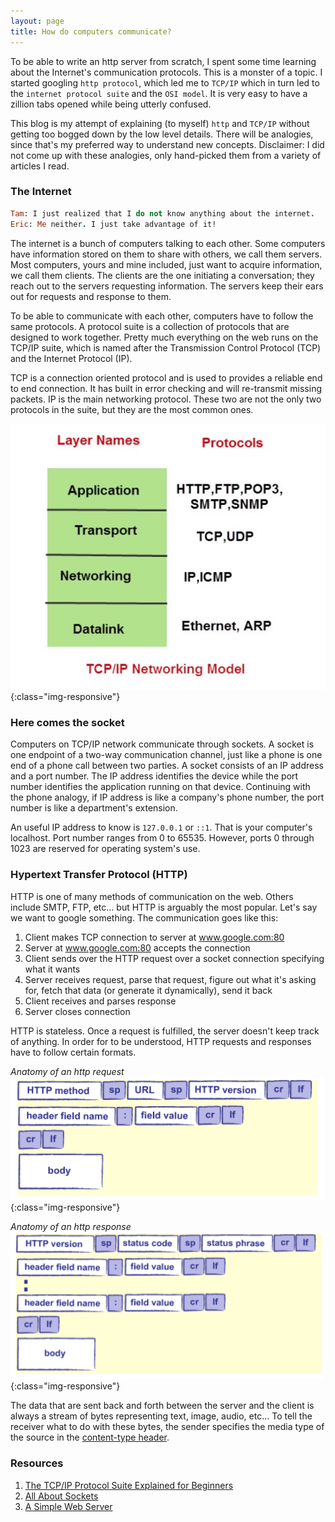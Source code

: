 ```yaml
---
layout: page
title: How do computers communicate?
---
```


To be able to write an http server from scratch, I spent some time learning about the Internet's communication protocols. This is a monster of a topic. I started googling `http protocol`, which led me to `TCP/IP` which in turn led to the `internet protocol suite` and the `OSI model`. It is very easy to have a zillion tabs opened while being utterly confused.

This blog is my attempt of explaining (to myself) `http` and `TCP/IP` without getting too bogged down by the low level details. There will be analogies, since that's my preferred way to understand new concepts. Disclaimer: I did not come up with these analogies, only hand-picked them from a variety of articles I read.


### The Internet

```ruby
Tam: I just realized that I do not know anything about the internet.
Eric: Me neither. I just take advantage of it!
```

The internet is a bunch of computers talking to each other. Some computers have information stored on them to share with others, we call them servers. Most computers, yours and mine included, just want to acquire information, we call them clients. The clients are the one initiating a conversation; they reach out to the servers requesting information. The servers keep their ears out for requests and response to them.

To be able to communicate with each other, computers have to follow the same protocols. A protocol suite is a collection of protocols that are designed to work together. Pretty much everything on the web runs on the TCP/IP suite, which is named after the Transmission Control Protocol (TCP) and the Internet Protocol (IP).

TCP is a connection oriented protocol and is used to provides a reliable end to end connection. It has built in error checking and will re-transmit missing packets. IP is the main networking protocol. These two are not the only two protocols in the suite, but they are the most common ones.

![](/images/TCPmodel.png){:class="img-responsive"}

### Here comes the socket

Computers on TCP/IP network communicate through sockets.
A socket is one endpoint of a two-way communication channel, just like a phone is one end of a phone call between two parties.
A socket consists of an IP address and a port number. The IP address identifies the device while the port number identifies the application running on that device. Continuing with the phone analogy, if IP address is like a company's phone number, the port number is like a department's extension.

An useful IP address to know is `127.0.0.1` or `::1`. That is your computer's localhost.
Port number ranges from 0 to 65535. However, ports 0 through 1023 are reserved for operating system's use.


### Hypertext Transfer Protocol (HTTP)

HTTP is one of many methods of communication on the web. Others include SMTP, FTP, etc... but HTTP is arguably the most popular.
Let's say we want to google something. The communication goes like this:

1. Client makes TCP connection to server at www.google.com:80
2. Server at www.google.com:80 accepts the connection
3. Client sends over the HTTP request over a socket connection specifying what it wants
4. Server receives request,
          parse that request,
          figure out what it's asking for,
          fetch that data (or generate it dynamically),
          send it back
5. Client receives and parses response
6. Server closes connection

HTTP is stateless. Once a request is fulfilled, the server doesn't keep track of anything.
In order for to be understood, HTTP requests and responses have to follow certain formats.

*Anatomy of an http request*
![](/images/httpRequest.png){:class="img-responsive"}

*Anatomy of an http response*
![](/images/httpResponse.png){:class="img-responsive"}

The data that are sent back and forth between the server and the client is always a stream of bytes representing text, image, audio, etc... To tell the receiver what to do with these bytes, the sender specifies the media type of the source in the <a href="https://developer.mozilla.org/en-US/docs/Web/HTTP/Headers/Content-Type">content-type header</a>.


### Resources
1. <a href="http://www.steves-internet-guide.com/internet-protocol-suite-explained/">The TCP/IP Protocol Suite Explained for Beginners</a>
2. <a href="https://docs.oracle.com/javase/tutorial/networking/sockets/index.html">All About Sockets</a>
3. <a href="http://aosabook.org/en/500L/a-simple-web-server.html">A Simple Web Server</a>
